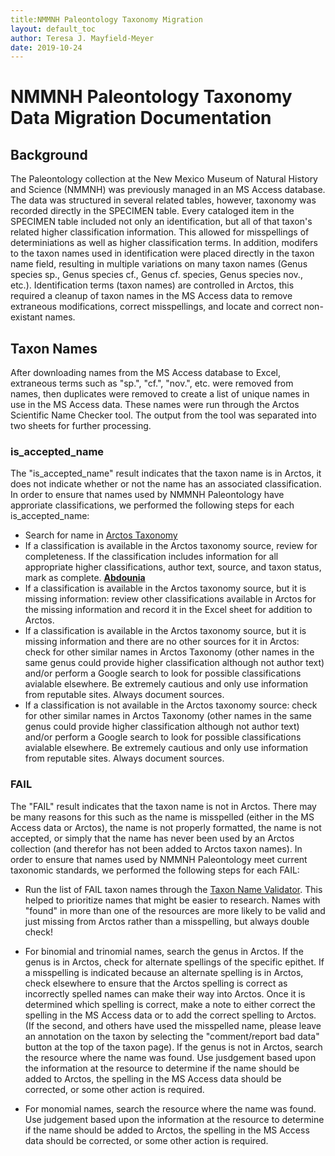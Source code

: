 ```yaml
---
title:NMMNH Paleontology Taxonomy Migration
layout: default_toc
author: Teresa J. Mayfield-Meyer
date: 2019-10-24
---
```


# NMMNH Paleontology Taxonomy Data Migration Documentation

## Background

The Paleontology collection at the New Mexico Museum of Natural History and Science (NMMNH) was previously managed in an MS Access database. The data was structured in several related tables, however, taxonomy was recorded directly in the SPECIMEN table. Every cataloged item in the SPECIMEN table included not only an identification, but all of that taxon's related higher classification information. This allowed for misspellings of determiniations as well as higher classification terms. In addition, modifers to the taxon names used in identification were placed directly in the taxon name field, resulting in multiple variations on many taxon names (Genus species sp., Genus species cf., Genus cf. species, Genus species nov., etc.). Identification terms (taxon names) are controlled in Arctos, this required a cleanup of taxon names in the MS Access data to remove extraneous modifications, correct misspellings, and locate and correct non-existant names.

## Taxon Names

After downloading names from the MS Access database to Excel, extraneous terms such as "sp.", "cf.", "nov.", etc. were removed from names, then duplicates were removed to create a list of unique names in use in the MS Access data. These names were run through the Arctos Scientific Name Checker tool. The output from the tool was separated into two sheets for further processing.

### is_accepted_name

The "is_accepted_name" result indicates that the taxon name is in Arctos, it does not indicate whether or not the name has an associated classification. In order to ensure that names used by NMMNH Paleontology have approriate classifications, we performed the following steps for each is_accepted_name:

* Search for name in [Arctos Taxonomy](http://arctos.database.museum/taxonomy.cfm) 
* If a classification is available in the Arctos taxonomy source, review for completeness. If the classification includes information for all appropriate higher classifications, author text, source, and taxon status, mark as complete. **[Abdounia](https://arctos.database.museum/name/Abdounia)** 
* If a classification is available in the Arctos taxonomy source, but it is missing information: review other classifications available in Arctos for the missing information and record it in the Excel sheet for addition to Arctos.   
* If a classification is available in the Arctos taxonomy source, but it is missing information and there are no other sources for it in Arctos: check for other similar names in Arctos Taxonomy (other names in the same genus could provide higher classification although not author text) and/or perform a Google search to look for possible classifications avialable elsewhere. Be extremely cautious and only use information from reputable sites. Always document sources. 
* If a classification is not available in the Arctos taxonomy source: check for other similar names in Arctos Taxonomy (other names in the same genus could provide higher classification although not author text) and/or perform a Google search to look for possible classifications avialable elsewhere. Be extremely cautious and only use information from reputable sites. Always document sources. 

### FAIL

The "FAIL" result indicates that the taxon name is not in Arctos. There may be many reasons for this such as the name is misspelled (either in the MS Access data or Arctos), the name is not properly formatted, the name is not accepted, or simply that the name has never been used by an Arctos collection (and therefor has not been added to Arctos taxon names). In order to ensure that names used by NMMNH Paleontology meet current taxonomic standards, we performed the following steps for each FAIL: 

* Run the list of FAIL taxon names through the [Taxon Name Validator](http://arctos.database.museum/DataServices/taxonNameValidator.cfm). This helped to prioritize names that might be easier to research. Names with "found" in more than one of the resources are more likely to be valid and just missing from Arctos rather than a misspelling, but always double check! 

* For binomial and trinomial names, search the genus in Arctos. 
  If the genus is in Arctos, check for alternate spellings of the specific epithet. If a misspelling is indicated because an alternate spelling is in Arctos, check elsewhere to ensure that the Arctos spelling is correct as incorrectly spelled names can make their way into Arctos. Once it is determined which spelling is correct, make a note to either correct the spelling in the MS Access data or to add the correct spelling to Arctos. (If the second, and others have used the misspelled name, please leave an annotation on the taxon by selecting the "comment/report bad data" button at the top of the taxon page). 
  If the genus is not in Arctos, search the resource where the name was found. Use jusdgement based upon the information at the resource to determine if the name should be added to Arctos, the spelling in the MS Access data should be corrected, or some other action is required.

* For monomial names, search the resource where the name was found. Use judgement based upon the information at the resource to determine if the name should be added to Arctos, the spelling in the MS Access data should be corrected, or some other action is required.

